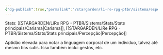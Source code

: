 ```yaml
---
{"dg-publish":true,"permalink":"/stargarden/li-re-rpg-ptbr/sistema/especializacoes/especializacoes-existentes/cinesica/","created":"2025-01-11T01:32:05.513-03:00","updated":"2025-01-12T02:34:22.765-03:00"}
---
```



Stats: [[STARGARDEN/LiRe RPG - PTBR/Sistema/Stats/Stats principais/Carisma\|Carisma]], [[STARGARDEN/LiRe RPG - PTBR/Sistema/Stats/Stats principais/Percepção\|Percepção]]

Aptidão elevada para notar a linguagem corporal de um indivíduo, talvez até mesmo tics sutis. Isso também inclui gestos, etc.